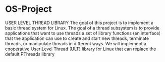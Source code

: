 # OS-Project
USER LEVEL THREAD LIBRARY
The goal of this project is to implement a basic thread system for Linux. The
goal of a thread subsystem is to provide applications that want to use threads a
set of library functions (an interface) that the application can use to create and
start new threads, terminate threads, or manipulate threads in different ways.
We will implement a cooperative User Level Thread (ULT) library for Linux
that can replace the default PThreads library
